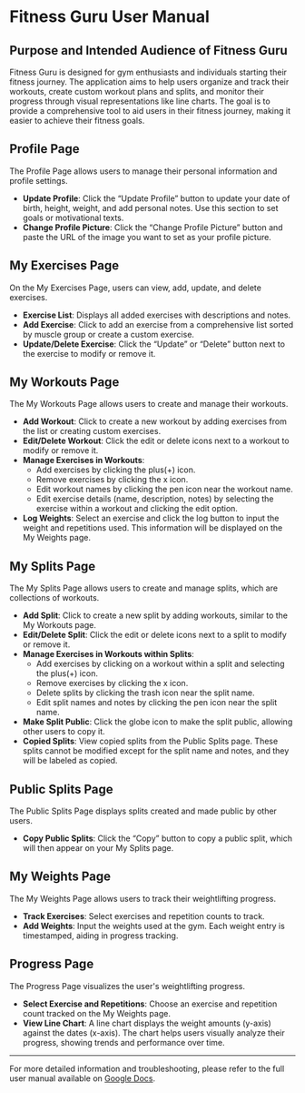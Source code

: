 # Fitness Guru User Manual

## Purpose and Intended Audience of Fitness Guru

Fitness Guru is designed for gym enthusiasts and individuals starting their fitness journey. The application aims to help users organize and track their workouts, create custom workout plans and splits, and monitor their progress through visual representations like line charts. The goal is to provide a comprehensive tool to aid users in their fitness journey, making it easier to achieve their fitness goals.

## Profile Page

The Profile Page allows users to manage their personal information and profile settings.

- **Update Profile**: Click the “Update Profile” button to update your date of birth, height, weight, and add personal notes. Use this section to set goals or motivational texts.
- **Change Profile Picture**: Click the “Change Profile Picture” button and paste the URL of the image you want to set as your profile picture.

## My Exercises Page

On the My Exercises Page, users can view, add, update, and delete exercises.

- **Exercise List**: Displays all added exercises with descriptions and notes.
- **Add Exercise**: Click to add an exercise from a comprehensive list sorted by muscle group or create a custom exercise.
- **Update/Delete Exercise**: Click the “Update” or “Delete” button next to the exercise to modify or remove it.

## My Workouts Page

The My Workouts Page allows users to create and manage their workouts.

- **Add Workout**: Click to create a new workout by adding exercises from the list or creating custom exercises.
- **Edit/Delete Workout**: Click the edit or delete icons next to a workout to modify or remove it.
- **Manage Exercises in Workouts**: 
  - Add exercises by clicking the plus(+) icon.
  - Remove exercises by clicking the x icon.
  - Edit workout names by clicking the pen icon near the workout name.
  - Edit exercise details (name, description, notes) by selecting the exercise within a workout and clicking the edit option.
- **Log Weights**: Select an exercise and click the log button to input the weight and repetitions used. This information will be displayed on the My Weights page.

## My Splits Page

The My Splits Page allows users to create and manage splits, which are collections of workouts.

- **Add Split**: Click to create a new split by adding workouts, similar to the My Workouts page.
- **Edit/Delete Split**: Click the edit or delete icons next to a split to modify or remove it.
- **Manage Exercises in Workouts within Splits**:
  - Add exercises by clicking on a workout within a split and selecting the plus(+) icon.
  - Remove exercises by clicking the x icon.
  - Delete splits by clicking the trash icon near the split name.
  - Edit split names and notes by clicking the pen icon near the split name.
- **Make Split Public**: Click the globe icon to make the split public, allowing other users to copy it.
- **Copied Splits**: View copied splits from the Public Splits page. These splits cannot be modified except for the split name and notes, and they will be labeled as copied.

## Public Splits Page

The Public Splits Page displays splits created and made public by other users.

- **Copy Public Splits**: Click the “Copy” button to copy a public split, which will then appear on your My Splits page.

## My Weights Page

The My Weights Page allows users to track their weightlifting progress.

- **Track Exercises**: Select exercises and repetition counts to track.
- **Add Weights**: Input the weights used at the gym. Each weight entry is timestamped, aiding in progress tracking.

## Progress Page

The Progress Page visualizes the user's weightlifting progress.

- **Select Exercise and Repetitions**: Choose an exercise and repetition count tracked on the My Weights page.
- **View Line Chart**: A line chart displays the weight amounts (y-axis) against the dates (x-axis). The chart helps users visually analyze their progress, showing trends and performance over time.

---

For more detailed information and troubleshooting, please refer to the full user manual available on [Google Docs](https://docs.google.com/document/d/1Y2-ZdbK0Kzj-hgfE3aKsUt5nIA_L57IzXsVZCujK6I4/edit?usp=sharing).
